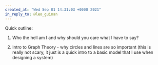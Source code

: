 ```yaml
---
created_at: "Wed Sep 01 14:31:03 +0000 2021"
in_reply_to: @leo_guinan
---
```


Quick outline: 
1. Who the hell am I and why should you care what I have to say?

2. Intro to Graph Theory - why circles and lines are so important (this is really not scary, it just is a quick intro to a basic model that I use when designing a system)